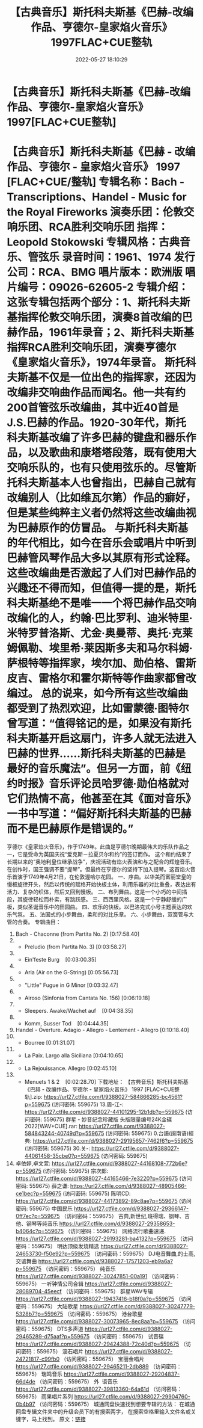 ﻿---
title: 【古典音乐】斯托科夫斯基《巴赫-改编作品、亨德尔-皇家焰火音乐》1997FLAC+CUE整轨
date: 2022-05-27 18:10:29
categories: 古典音乐、新世纪、纯音雅乐
tags: 纯音雅乐
---
# 【古典音乐】斯托科夫斯基《巴赫-改编作品、亨德尔-皇家焰火音乐》1997[FLAC+CUE整轨]

【古典音乐】斯托科夫斯基《巴赫 - 改编作品、亨德尔 -
皇家焰火音乐》 1997 [FLAC+CUE/整轨]
专辑名称：Bach -
Transcriptions、Handel - Music for the Royal Fireworks
演奏乐团：伦敦交响乐团、RCA胜利交响乐团
指挥：Leopold
Stokowski
专辑风格：古典音乐、管弦乐
录音时间：1961、1974
发行公司：RCA、BMG
唱片版本：欧洲版
唱片编号：09026-62605-2
专辑介绍：
这张专辑包括两个部分：1、斯托科夫斯基指挥伦敦交响乐团，演奏8首改编的巴赫作品，1961年录音；2、斯托科夫斯基指挥RCA胜利交响乐团，演奏亨德尔《皇家焰火音乐》，1974年录音。
斯托科夫斯基不仅是一位出色的指挥家，还因为改编非交响曲作品而闻名。他一共有约200首管弦乐改编曲，其中近40首是J.S.巴赫的作品。1920-30年代，斯托科夫斯基改编了许多巴赫的键盘和器乐作品，以及歌曲和康塔塔段落，既有使用大交响乐队的，也有只使用弦乐的。尽管斯托科夫斯基本人也曾指出，巴赫自己就有改编别人（比如维瓦尔第）作品的癖好，但是某些纯粹主义者仍然将这些改编曲视为巴赫原作的仿冒品。
与斯托科夫斯基的年代相比，如今在音乐会或唱片中听到巴赫管风琴作品大多以其原有形式诠释。这些改编曲是否激起了人们对巴赫作品的兴趣还不得而知，但值得一提的是，斯托科夫斯基绝不是唯一一个将巴赫作品交响改编化的人，约翰·巴比罗利、迪米特里·米特罗普洛斯、尤金·奥曼蒂、奥托·克莱姆佩勒、埃里希·莱因斯多夫和马尔科姆·萨根特等指挥家，埃尔加、勋伯格、雷斯皮吉、雷格尔和霍尔斯特等作曲家都曾改编过。
总的说来，如今所有这些改编曲都受到了热烈欢迎，比如雷蒙德·图特尔曾写道：“值得铭记的是，如果没有斯托科夫斯基开启这扇门，许多人就无法进入巴赫的世界……斯托科夫斯基的巴赫是最好的音乐魔法”。但另一方面，前《纽约时报》音乐评论员哈罗德·勋伯格就对它们热情不高，他甚至在其《面对音乐》一书中写道：“偏好斯托科夫斯基的巴赫而不是巴赫原作是错误的。”
==========
亨德尔《皇家焰火音乐》，作于1749年。此曲是亨德尔晚期最伟大的乐队作品之一，它是受命为英国庆祝“爱克斯－拉夏贝尔和约”的签订而作。
这个和约结束了长期以来的“奥地利皇位继承战争”，庆祝活动有焰火表演和与之配合的辉煌音乐。在创作时，国王强调不要“提琴”。但最终在亨德尔的坚持下加入提琴。这首焰火音乐首演于1749年4月21日，在伦敦渥哈尔花园。
一、序曲。以华美而富丽堂皇的慢板旋律开头，然后以传统的赋格开始快板主体，利用乐器的对比重叠，表达出有活力、复杂的织体，然后又回到慢板。
二、布列舞曲。这是一个小巧的中间插段，其旋律轻松而朴实，有跳跃感。
三、西西里风格。这是一个宁静舒缓的广板，类似圣诞音乐中的田园曲。
四、欢乐的快板。以巴洛克式小号主题表达的欢乐气氛。
五、法国式的小步舞曲，柔和的对比乐章。
六、小步舞曲，双簧管与大管的合奏。
专辑曲目：
01. Bach - Chaconne (from
Partita No. 2)
[0:17:58.40]
02. - Preludio (from Partita
No. 3)
[0:03:58.27]
03. - Ein'feste
Burg    [0:03:00.35]
04. - Aria (Air on the
G-String)
[0:05:56.73]
05. - "Little" Fugue in G
Minor
[0:03:32.47]
06. - Airoso (Sinfonia from
Cantata No. 156)
[0:06:19.18]
07. - Sleepers. Awake/Wachet
auf    [0:04:38.35]
08. - Komm, Susser
Tod    [0:04:44.35]
09. Handel - Overture. Adagio -
Allegro - Lentement - Allegro
[0:10:18.40]
10. - Bourree
[0:01:31.07]
11. - La Paix. Largo alla
Siciliana
[0:04:10.65]
12. - La Rejouissance.
Allegro
[0:02:45.10]
13. - Menuets 1 &
2    [0:02:28.70]
下载地址：
【古典音乐】斯托科夫斯基《巴赫 - 改编作品、亨德尔 - 皇家焰火音乐》 1997
[FLAC+CUE整轨].zip: https://url27.ctfile.com/f/9388027-584866285-bc4561?p=559675
(访问密码: 559675)
13.周-江-: https://url27.ctfile.com/d/9388027-44101295-12b1db?p=559675
(访问密码: 559675)
群星 - 妙音纪念珍藏版 头版限量编号24K金碟 2022[WAV+CUE].rar: https://url27.ctfile.com/f/9388027-584843244-40749d?p=559675
(访问密码: 559675)
0.台語(闽南语)經典: https://url27.ctfile.com/d/9388027-29195657-7462f6?p=559675
(访问密码: 559675)
30.关-: https://url27.ctfile.com/d/9388027-44061458-35cbe0?p=559675
(访问密码: 559675)
34. 卓依婷,卓文萱: https://url27.ctfile.com/d/9388027-44168108-772b6e?p=559675
(访问密码: 559675)
宗次郎: https://url27.ctfile.com/d/9388027-44165466-7e3220?p=559675
(访问密码: 559675)
薛之谦: https://url27.ctfile.com/d/9388027-48905466-ce1bec?p=559675
(访问密码: 559675)
陈明CD: https://url27.ctfile.com/d/9388027-44173892-89c8ae?p=559675
(访问密码: 559675)
中国民乐
https://url27.ctfile.com/d/9388027-29366147-0ff7ec?p=559675
（访问密码：559675）
古典,新世纪,班得瑞、钢琴、吉他、钢琴等纯音乐
https://url27.ctfile.com/d/9388027-29358653-b4064c?p=559675
（访问密码：559675）
网络流行歌曲速递.
https://url27.ctfile.com/d/9388027-29193281-ba4132?p=559675
（访问密码：559675）
明达顶级发烧精选
https://url27.ctfile.com/d/9388027-24653730-f50e92?p=559675
（访问密码：559675）
DJ电音舞曲,的士高, 交谊舞曲
https://url27.ctfile.com/d/9388027-17571203-eb9a6a?p=559675
（访问密码：559675）
纯音乐
https://url27.ctfile.com/d/9388027-30247851-00a191
（访问密码：559675）
一听钟情公司合辑
https://url27.ctfile.com/d/9388027-28089704-45eecf
（访问密码：559675）
群星WAV专辑
https://url27.ctfile.com/d/9388027-19437416-b18f0a?p=559675
（访问密码：559675）
大陆歌星
https://url27.ctfile.com/d/9388027-30247779-5328b7?p=559675
（访问密码：559675）
港台歌星
https://url27.ctfile.com/d/9388027-30073965-8ec8aa?p=559675
（访问密码：559675）
DTS多声道
https://url27.ctfile.com/d/9388027-29465289-d75aaf?p=559675
（访问密码：559675）
试音碟
https://url27.ctfile.com/d/9388027-29424388-72c40d?p=559675
（访问密码：559675）
滚石唱片
https://url27.ctfile.com/d/9388027-24721817-c99fb0
（访问密码：559675）
宝丽金唱片
https://url27.ctfile.com/d/9388027-29465211-2db889
（访问密码：559675）
瑞鸣音乐
https://url27.ctfile.com/d/9388027-29204837-66d4de
（访问密码：559675）
外  语音乐
https://url27.ctfile.com/d/9388027-39813360-64a61d
（访问密码：559675）
雨果唱片系列
https://url27.ctfile.com/d/9388027-29904760-0b4b97
（访问密码：559675）
城通网盘快速找到想要专辑的方法：
在城通网盘专辑文件夹中的升级会员下的有搜索两字，
在搜索空格里输入文件名或关键字，马上找到。
原文：[链接](https://blog.sina.com.cn/s/blog_1647c7e7601030xgy.html)